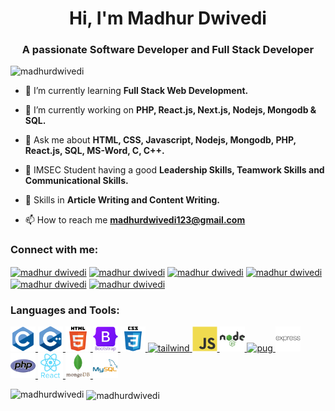 <h1 align="center">Hi, I'm Madhur Dwivedi</h1> 
<h3 align="center">A passionate Software Developer and Full Stack Developer</h3>

<p align="left"> <img src="https://komarev.com/ghpvc/?username=madhurdwivedi&label=Profile%20views&color=0e75b6&style=flat" alt="madhurdwivedi" /> </p>

- 🌱 I’m currently learning **Full Stack Web Development.**

- 🔭 I’m currently working on **PHP, React.js, Next.js, Nodejs, Mongodb & SQL.**

- 💬 Ask me about **HTML, CSS, Javascript, Nodejs, Mongodb, PHP, React.js, SQL, MS-Word, C, C++.**
  
- 💬 IMSEC Student having a good **Leadership Skills, Teamwork Skills and Communicational Skills.**

- 💬 Skills in **Article Writing and Content Writing.**
  
- 📫 How to reach me **madhurdwivedi123@gmail.com**

<h3 align="left">Connect with me:</h3>
<p align="left">
<a href="https://www.linkedin.com/in/madhur-dwivedi-616646201/" target="_blank" rel="noreferrer"><img align="center" src="https://raw.githubusercontent.com/rahuldkjain/github-profile-readme-generator/master/src/images/icons/Social/linked-in-alt.svg" alt="madhur dwivedi" width="40" height="30"/></a>
  <a href="https://www.hackerrank.com/profile/madhurdwivedi123" target="_blank" rel="noreferrer"><img align="center" src="https://iconscout.com/free-icon/hackerrank-3521478" alt="madhur dwivedi" width="40" height="30"/></a>
  <a href="https://www.naukri.com/mnjuser/profile" target="_blank" rel="noreferrer"><img align="center" src="https://www.naukri.com/popups/naukri/dec06/index3.htm" alt="madhur dwivedi" width="40" height="30"/></a>
  <a href="https://unstop.com/u/Madhurdwivedi" target="_blank" rel="noreferrer"><img align="center" src="https://raw.githubusercontent.com/rahuldkjain/github-profile-readme-generator/master/src/images/icons/Social/linked-in-alt.svg" alt="madhur dwivedi" width="40" height="30"/></a>
  <a href="https://profile.indeed.com/?hl=en_IN&co=IN&from=gnav-jobseeker-profile--profile-one-frontend" target="_blank" rel="noreferrer"><img align="center" src="https://raw.githubusercontent.com/rahuldkjain/github-profile-readme-generator/master/src/images/icons/Social/linked-in-alt.svg" alt="madhur dwivedi" width="40" height="30"/></a>
  <a href="https://clubs.internshala.com/member/madhurdwivedi/?source=header_desktop" target="_blank" rel="noreferrer"><img align="center" src="https://raw.githubusercontent.com/rahuldkjain/github-profile-readme-generator/master/src/images/icons/Social/linked-in-alt.svg" alt="madhur dwivedi" width="40" height="30"/></a>
</p>

<h3 align="left">Languages and Tools:</h3> <p align="left"> 
<a href="https://www.cprogramming.com/" target="_blank" rel="noreferrer"> <img src="https://raw.githubusercontent.com/devicons/devicon/master/icons/c/c-original.svg" alt="c" width="40" height="40"/> </a>
<a href="https://www.w3schools.com/cpp/" target="_blank" rel="noreferrer"> <img src="https://raw.githubusercontent.com/devicons/devicon/master/icons/cplusplus/cplusplus-original.svg" alt="cplusplus" width="40" height="40"/> </a> 
<a href="https://www.w3.org/html/" target="_blank" rel="noreferrer"> <img src="https://raw.githubusercontent.com/devicons/devicon/master/icons/html5/html5-original-wordmark.svg" alt="html5" width="40" height="40"/> </a> 
<a href="https://getbootstrap.com/docs/5.0/getting-started/introduction/" target="_blank" rel="noreferrer"> <img src="https://raw.githubusercontent.com/devicons/devicon/master/icons/bootstrap/bootstrap-original-wordmark.svg" alt="bootstrap" width="40" height="40"/> </a>
<a href="https://www.w3schools.com/css/" target="_blank" rel="noreferrer"> <img src="https://raw.githubusercontent.com/devicons/devicon/master/icons/css3/css3-original-wordmark.svg" alt="css3" width="40" height="40"/> </a> 
<a href="https://tailwindcss.com/" target="_blank" rel="noreferrer"> <img src="https://www.vectorlogo.zone/logos/tailwindcss/tailwindcss-icon.svg" alt="tailwind" width="40" height="40"/> </a> 
<a href="https://developer.mozilla.org/en-US/docs/Web/JavaScript" target="_blank" rel="noreferrer"> <img src="https://raw.githubusercontent.com/devicons/devicon/master/icons/javascript/javascript-original.svg" alt="javascript" width="40" height="40"/> </a>
<a href="https://nodejs.org" target="_blank" rel="noreferrer"> <img src="https://raw.githubusercontent.com/devicons/devicon/master/icons/nodejs/nodejs-original-wordmark.svg" alt="nodejs" width="40" height="40"/> </a> 
<a href="https://pugjs.org" target="_blank" rel="noreferrer"> <img src="https://cdn.worldvectorlogo.com/logos/pug.svg" alt="pug" width="40" height="40"/> </a> 
<a href="https://expressjs.com" target="_blank" rel="noreferrer"> <img src="https://raw.githubusercontent.com/devicons/devicon/master/icons/express/express-original-wordmark.svg" alt="express" width="40" height="40"/> </a> 
<a href="https://www.php.net" target="_blank" rel="noreferrer"> <img src="https://raw.githubusercontent.com/devicons/devicon/master/icons/php/php-original.svg" alt="php" width="40" height="40"/> </a> 
<a href="https://reactjs.org/" target="_blank" rel="noreferrer"> <img src="https://raw.githubusercontent.com/devicons/devicon/master/icons/react/react-original-wordmark.svg" alt="react" width="40" height="40"/> </a>
<a href="https://www.mongodb.com/" target="_blank" rel="noreferrer"> <img src="https://raw.githubusercontent.com/devicons/devicon/master/icons/mongodb/mongodb-original-wordmark.svg" alt="mongodb" width="40" height="40"/> </a> 
<a href="https://www.mysql.com/" target="_blank" rel="noreferrer"> <img src="https://raw.githubusercontent.com/devicons/devicon/master/icons/mysql/mysql-original-wordmark.svg" alt="mysql" width="40" height="40"/> </a>
</p>

<p><img align="left" src="https://github-readme-stats.vercel.app/api/top-langs?username=madhurdwivedi&show_icons=true&locale=en&layout=compact" alt="madhurdwivedi" /></p>

<p>&nbsp;<img align="center" src="https://github-readme-stats.vercel.app/api?username=madhurdwivedi&show_icons=true&locale=en" alt="madhurdwivedi" /></p>
